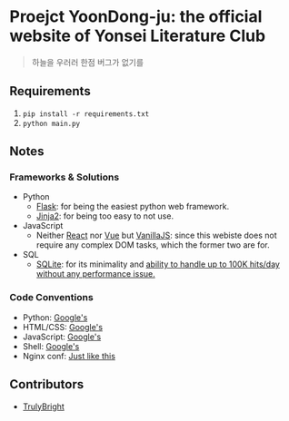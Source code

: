 # Proejct YoonDong-ju: the official website of Yonsei Literature Club
> 하늘을 우러러 한점 버그가 없기를
## Requirements
1. `pip install -r requirements.txt`
1. `python main.py`
## Notes
### Frameworks & Solutions
* Python
  * [Flask](https://flask.palletsprojects.com): for being the easiest python web framework.
  * [Jinja2](https://jinja.palletsprojects.com/): for being too easy to not use.
* JavaScript
  * Neither [React](https://reactjs.org/) nor [Vue](https://v3.vuejs.org/) but [VanillaJS](http://vanilla-js.com): since this webiste does not require any complex DOM tasks, which the former two are for.
* SQL
  * [SQLite](https://www.sqlite.org): for its minimality and [ability to handle up to 100K hits/day without any performance issue.](https://www.sqlite.org/whentouse.html#:~:text=SQLite%20works%20great%20as%20the,should%20work%20fine%20with%20SQLite.)
### Code Conventions
* Python: [Google's](https://google.github.io/styleguide/pyguide.html)
* HTML/CSS: [Google's](https://google.github.io/styleguide/htmlcssguide.html)
* JavaScript: [Google's](https://google.github.io/styleguide/jsguide.html)
* Shell: [Google's](https://google.github.io/styleguide/shellguide.html)
* Nginx conf: [Just like this](https://www.nginx.com/resources/wiki/start/topics/examples/full/)
## Contributors
* [TrulyBright](https://github.com/TrulyBright)